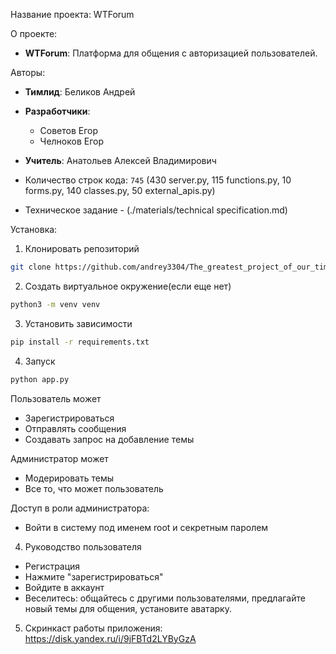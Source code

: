 Название проекта: WTForum

О проекте:
- **WTForum**: Платформа для общения с авторизацией пользователей.

Авторы:
- **Тимлид**: Беликов Андрей
- **Разработчики**:  
  - Советов Егор
  - Челноков Егор
- **Учитель**: Анатольев Алексей Владимирович

- Количество строк кода: `745` (430 server.py, 115 functions.py, 10 forms.py, 140 classes.py, 50 external_apis.py)
- Техническое задание - (./materials/technical specification.md)

Установка:


1. Клонировать репозиторий
```bash
git clone https://github.com/andrey3304/The_greatest_project_of_our_time
```
2. Создать виртуальное окружение(если еще нет)
```bash
python3 -m venv venv
```
3. Установить зависимости
```bash
pip install -r requirements.txt
```
4. Запуск
```bash
python app.py
```

Пользователь может
- Зарегистрироваться
- Отправлять сообщения
- Создавать запрос на добавление темы	

Администратор может
- Модерировать темы
- Все то, что может пользователь

Доступ в роли администратора:
- Войти в систему под именем root и секретным паролем
4. Руководство пользователя
- Регистрация
- Нажмите "зарегистрироваться"
- Войдите в аккаунт
- Веселитесь: общайтесь с другими пользователями, предлагайте новый темы для общения, установите аватарку.
5. Скринкаст работы приложения: https://disk.yandex.ru/i/9jFBTd2LYByGzA
